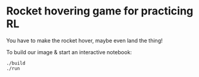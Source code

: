 # Rocket hovering game for practicing RL

You have to make the rocket hover, maybe even land the thing!

To build our image & start an interactive notebook:

    ./build
    ./run
